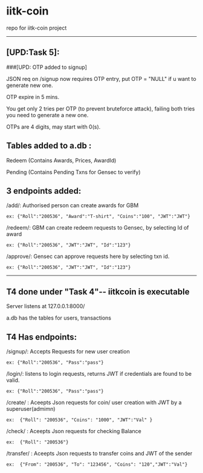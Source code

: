 # iitk-coin

repo for iitk-coin project 



--------------------------------------------------------------------
## [UPD:Task 5]:

###[UPD: OTP added to signup]

JSON req on /signup now requires OTP entry, put OTP = "NULL" if u want to generate new one.

OTP expire in 5 mins. 

You get only 2 tries per OTP (to prevent bruteforce attack), failing both tries you need to generate a new one.

OTPs are 4 digits, may start with 0(s).


## Tables added to a.db :



Redeem (Contains Awards, Prices, AwardId)

Pending (Contains Pending Txns for Gensec to verify)



## 3 endpoints added:



/add/: Authorised person can create awards for GBM

```ex: {"Roll":"200536", "Award":"T-shirt", "Coins":"100", "JWT":"JWT"}```



/redeem/: GBM can create redeem requests to Gensec, by selecting Id of award

```ex: {"Roll":"200536", "JWT":"JWT", "Id":"123"}```



/approve/: Gensec can approve requests here by selecting txn id.

```ex: {"Roll":"200536", "JWT":"JWT", "Id":"123"}```




--------------------------------------------------------------------
## T4 done under "Task 4"-- iitkcoin is executable


Server listens at 127.0.0.1:8000/

a.db has the tables for users, transactions


## T4 Has endpoints:


/signup/: Accepts Requests for new user creation

```ex: {"Roll":"200536", "Pass":"pass"}```



/login/: listens to login requests, returns JWT if credentials are found to be valid.

```ex: {"Roll":"200536", "Pass":"pass"}```



/create/ : Aceepts Json requests for coin/ user creation with JWT by a superuser(admimn)

```ex:  {"Roll": "200536", "Coins": "1000", "JWT":"Val" }```



/check/ : Aceepts Json requests for checking Balance 

```ex:  {"Roll": "200536"}```



/transfer/ : Aceepts Json requests to transfer coins  and JWT of the sender

```ex:  {"From": "200536", "To": "123456", "Coins": "120","JWT":"Val"} ```


